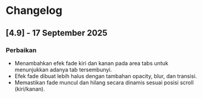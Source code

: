# Changelog

## [4.9] - 17 September 2025

### Perbaikan

- Menambahkan efek fade kiri dan kanan pada area tabs untuk menunjukkan adanya tab tersembunyi.
- Efek fade dibuat lebih halus dengan tambahan opacity, blur, dan transisi.
- Memastikan fade muncul dan hilang secara dinamis sesuai posisi scroll (kiri/kanan).
